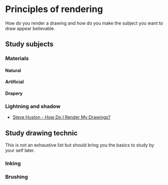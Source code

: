 # Principles of rendering

How do you render a drawing and how do you make the subject you want to draw appear believable.


## Study subjects

### Materials

#### Natural

#### Artificial

#### Drapery

### Lightning and shadow
- [Steve Huston - How Do I Render My Drawings?](https://www.youtube.com/watch?v=DQ6nXdpj1zI)

## Study drawing technic

This is not an exhaustive list but should bring you the basics to study by your self later.

### Inking

### Brushing